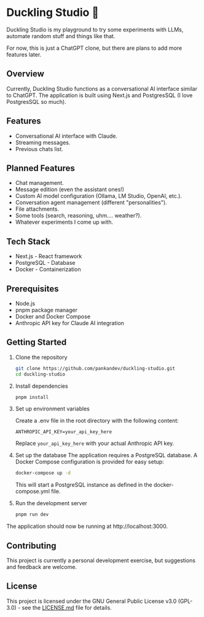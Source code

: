 # Duckling Studio 🦆

Duckling Studio is my playground to try some experiments with LLMs, automate random stuff and
things like that.

For now, this is just a ChatGPT clone, but there are plans to add more features later.

## Overview

Currently, Duckling Studio functions as a conversational AI interface similar to ChatGPT. The application is built using
Next.js and PostgresSQL (I love PostgresSQL so much).

## Features

- Conversational AI interface with Claude.
- Streaming messages.
- Previous chats list.

## Planned Features

- Chat management.
- Message edition (even the assistant ones!)
- Custom AI model configuration (Ollama, LM Studio, OpenAI, etc.).
- Conversation agent management (different "personalities").
- File attachments.
- Some tools (search, reasoning, uhm.... weather?).
- Whatever experiments I come up with.

## Tech Stack

- Next.js - React framework
- PostgreSQL - Database
- Docker - Containerization

## Prerequisites

- Node.js
- pnpm package manager
- Docker and Docker Compose
- Anthropic API key for Claude AI integration

## Getting Started

1. Clone the repository
    ```bash
    git clone https://github.com/pankandev/duckling-studio.git
    cd duckling-studio
    ```
2. Install dependencies
    ```bash
    pnpm install
    ```
3. Set up environment variables

   Create a .env file in the root directory with the following content:
   ```dotenv
   ANTHROPIC_API_KEY=your_api_key_here
   ```
   Replace `your_api_key_here` with your actual Anthropic API key.
4. Set up the database
   The application requires a PostgreSQL database. A Docker Compose configuration is provided for easy setup:
    ```bash
    docker-compose up -d
    ```
   This will start a PostgreSQL instance as defined in the docker-compose.yml file.
5. Run the development server
    ```bash
    pnpm run dev
    ```

The application should now be running at http://localhost:3000.

## Contributing

This project is currently a personal development exercise, but suggestions and feedback are welcome.

## License

This project is licensed under the GNU General Public License v3.0 (GPL-3.0) - see the [LICENSE.md](LICENSE.md) file for details.
